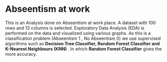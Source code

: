 # Abseentism at work 
This is an Analysis done on Abseentism at work place. A dataset with 100 rows and 13 columns is selected. Exploratory Data Analysis (EDA) is performed on the data and visualized using various graphs. As this is a classification problem (Abseentism 1 , No Abseentism 0) we use supervised algorithms such as <b> Decision Tree Classifier, Random Forest Classifier and K-Nearest Neighbours (KNN) </b>. In which <b>Random Forest Classifier</b> gives the more accuracy.
